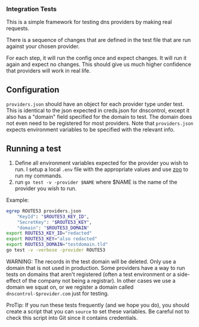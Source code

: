 ### Integration Tests

This is a simple framework for testing dns providers by making real requests.

There is a sequence of changes that are defined in the test file that are run against your chosen provider.

For each step, it will run the config once and expect changes. It will run it again and expect no changes. This should give us much higher confidence that providers will work in real life.

## Configuration

`providers.json` should have an object for each provider type under test. This is identical to the json expected in creds.json for dnscontrol, except it also has a "domain" field specified for the domain to test. The domain does not even need to be registered for most providers. Note that `providers.json` expects environment variables to be specified with the relevant info.

## Running a test

1. Define all environment variables expected for the provider you wish to run. I setup a local `.env` file with the appropriate values and use [zoo](https://github.com/jsonmaur/zoo) to run my commands.
2. run `go test -v -provider $NAME` where $NAME is the name of the provider you wish to run.

Example:

```bash
egrep ROUTE53 providers.json
    "KeyId": "$ROUTE53_KEY_ID",
    "SecretKey": "$ROUTE53_KEY",
    "domain": "$ROUTE53_DOMAIN"
export ROUTE53_KEY_ID="redacted"
export ROUTE53_KEY="also redacted"
export ROUTE53_DOMAIN="testdomain.tld"
go test -v -verbose -provider ROUTE53
```

WARNING: The records in the test domain will be deleted.  Only use
a domain that is not used in production. Some providers have a way
to run tests on domains that aren't registered (often a test
environment or a side-effect of the company not being a registrar).
In other cases we use a domain we squat on, or we register a domain
called `dnscontrol-$provider.com` just for testing.

ProTip: If you run these tests frequently (and we hope you do), you
should create a script that you can `source` to set these
variables. Be careful not to check this script into Git since it
contains credentials.
